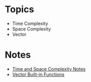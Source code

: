 # Topics
- Time Complexity
- Space Complexity
- Vector 


# Notes
- [Time and Space Complexity Notes](https://docs.google.com/document/d/1LxRwf_opzvBFvitNkKho4orrLynPzGqFEbpwxwwqJlQ/edit?fbclid=IwAR3zb3GQvmgXPpXS8yFrR9m7i2FWobKIZTBhNX-fF4EMkB4IRiU-icxDsuc)
- [Vector Built-in Functions](https://docs.google.com/document/d/1-AlWED5nChiMx4iqH_E-dCTgZn2EmzpB1THvfw-L7pM/edit)

